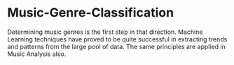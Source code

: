 # Music-Genre-Classification
Determining music genres is the first step in that direction. Machine Learning techniques have proved to be quite successful in extracting trends and patterns from the large pool of data. The same principles are applied in Music Analysis also.
